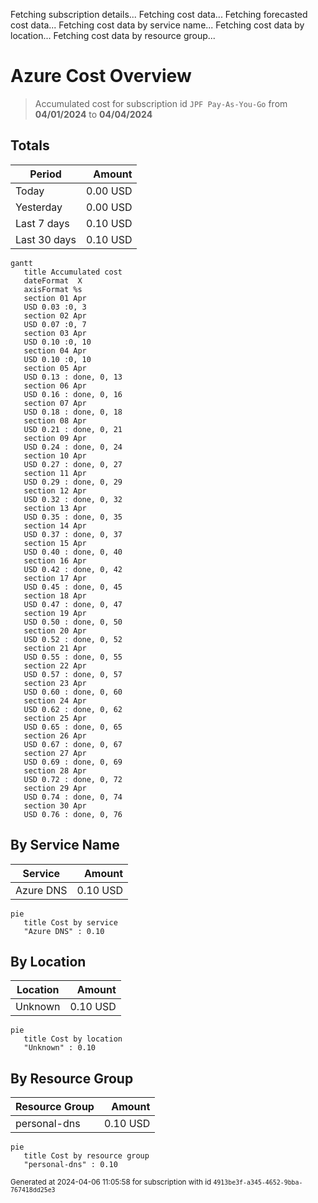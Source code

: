 Fetching subscription details...
Fetching cost data...
Fetching forecasted cost data...
Fetching cost data by service name...
Fetching cost data by location...
Fetching cost data by resource group...
# Azure Cost Overview

> Accumulated cost for subscription id `JPF Pay-As-You-Go` from **04/01/2024** to **04/04/2024**

## Totals

|Period|Amount|
|---|---:|
|Today|0.00 USD|
|Yesterday|0.00 USD|
|Last 7 days|0.10 USD|
|Last 30 days|0.10 USD|

```mermaid
gantt
   title Accumulated cost
   dateFormat  X
   axisFormat %s
   section 01 Apr
   USD 0.03 :0, 3
   section 02 Apr
   USD 0.07 :0, 7
   section 03 Apr
   USD 0.10 :0, 10
   section 04 Apr
   USD 0.10 :0, 10
   section 05 Apr
   USD 0.13 : done, 0, 13
   section 06 Apr
   USD 0.16 : done, 0, 16
   section 07 Apr
   USD 0.18 : done, 0, 18
   section 08 Apr
   USD 0.21 : done, 0, 21
   section 09 Apr
   USD 0.24 : done, 0, 24
   section 10 Apr
   USD 0.27 : done, 0, 27
   section 11 Apr
   USD 0.29 : done, 0, 29
   section 12 Apr
   USD 0.32 : done, 0, 32
   section 13 Apr
   USD 0.35 : done, 0, 35
   section 14 Apr
   USD 0.37 : done, 0, 37
   section 15 Apr
   USD 0.40 : done, 0, 40
   section 16 Apr
   USD 0.42 : done, 0, 42
   section 17 Apr
   USD 0.45 : done, 0, 45
   section 18 Apr
   USD 0.47 : done, 0, 47
   section 19 Apr
   USD 0.50 : done, 0, 50
   section 20 Apr
   USD 0.52 : done, 0, 52
   section 21 Apr
   USD 0.55 : done, 0, 55
   section 22 Apr
   USD 0.57 : done, 0, 57
   section 23 Apr
   USD 0.60 : done, 0, 60
   section 24 Apr
   USD 0.62 : done, 0, 62
   section 25 Apr
   USD 0.65 : done, 0, 65
   section 26 Apr
   USD 0.67 : done, 0, 67
   section 27 Apr
   USD 0.69 : done, 0, 69
   section 28 Apr
   USD 0.72 : done, 0, 72
   section 29 Apr
   USD 0.74 : done, 0, 74
   section 30 Apr
   USD 0.76 : done, 0, 76
```

## By Service Name

|Service|Amount|
|---|---:|
|Azure DNS|0.10 USD|

```mermaid
pie
   title Cost by service
   "Azure DNS" : 0.10
```

## By Location

|Location|Amount|
|---|---:|
|Unknown|0.10 USD|

```mermaid
pie
   title Cost by location
   "Unknown" : 0.10
```

## By Resource Group

|Resource Group|Amount|
|---|---:|
|personal-dns|0.10 USD|

```mermaid
pie
   title Cost by resource group
   "personal-dns" : 0.10
```

<sup>Generated at 2024-04-06 11:05:58 for subscription with id `4913be3f-a345-4652-9bba-767418dd25e3`</sup>
